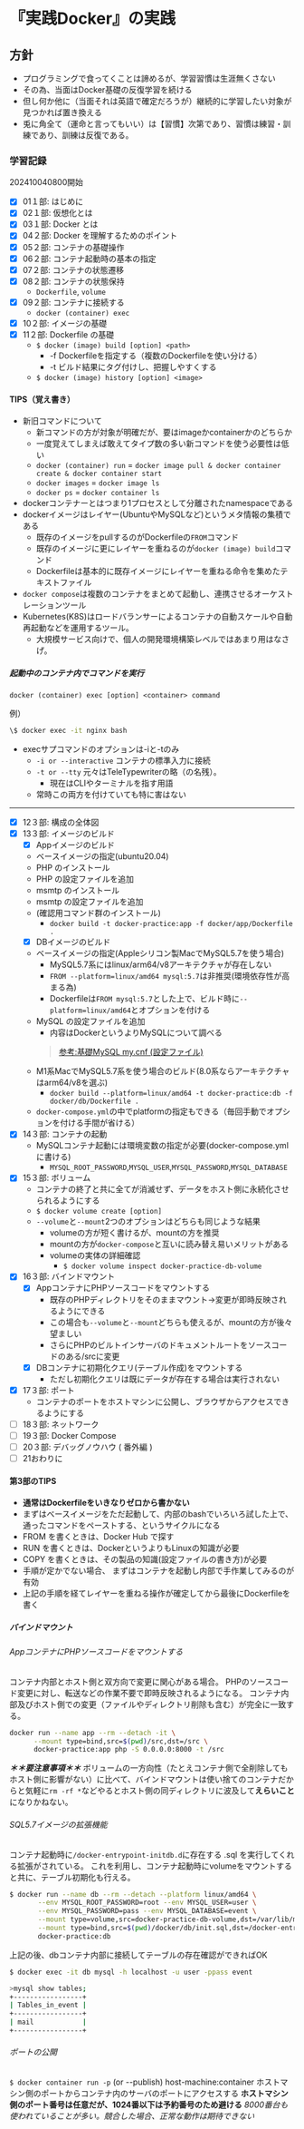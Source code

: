 # 『実践Docker』の実践

## 方針

- プログラミングで食ってくことは諦めるが、学習習慣は生涯無くさない
- その為、当面はDocker基礎の反復学習を続ける
- 但し何か他に（当面それは英語で確定だろうが）継続的に学習したい対象が見つかれば置き換える
- 兎に角全て（運命と言ってもいい）は【習慣】次第であり、習慣は練習・訓練であり、訓練は反復である。

### 学習記録

202410040800開始

- [x] 01１部: はじめに
- [x] 02１部: 仮想化とは
- [x] 03１部: Docker とは
- [x] 04２部: Docker を理解するためのポイント
- [x] 05２部: コンテナの基礎操作
- [x] 06２部: コンテナ起動時の基本の指定
- [x] 07２部: コンテナの状態遷移
- [x] 08２部: コンテナの状態保持
  - `Dockerfile`, `volume`
- [x] 09２部: コンテナに接続する
  - `docker (container) exec`
- [x] 10２部: イメージの基礎
- [x] 11２部: Dockerfile の基礎
  - `$ docker (image) build [option] <path>`
    - -f Dockerfileを指定する（複数のDockerfileを使い分ける）
    - -t ビルド結果にタグ付けし、把握しやすくする
  - `$ docker (image) history [option] <image>`

#### TIPS（覚え書き）

- 新旧コマンドについて
  - 新コマンドの方が対象が明確だが、要はimageかcontainerかのどちらか
  - 一度覚えてしまえば敢えてタイプ数の多い新コマンドを使う必要性は低い
  - `docker (container) run` = `docker image pull & docker container create & docker container start`
  - `docker images` = `docker image ls`
  - `docker ps` = `docker container ls`
- dockerコンテナーとはつまり1プロセスとして分離されたnamespaceである
- dockerイメージはレイヤー(UbuntuやMySQLなど)というメタ情報の集積である
  - 既存のイメージをpullするのがDockerfileの`FROM`コマンド
  - 既存のイメージに更にレイヤーを重ねるのが`docker (image) build`コマンド
  - Dockerfileは基本的に既存イメージにレイヤーを重ねる命令を集めたテキストファイル
- `docker compose`は複数のコンテナをまとめて起動し、連携させるオーケストレーションツール
- Kubernetes(K8S)はロードバランサーによるコンテナの自動スケールや自動再起動などを運用するツール。
  - 大規模サービス向けで、個人の開発環境構築レベルではあまり用はなさげ。

##### 起動中のコンテナ内でコマンドを実行

`docker (container) exec [option] <container> command`

例）

```bash
\$ docker exec -it nginx bash
```

- execサプコマンドのオプションは-iと-tのみ
  - `-i or --interactive` コンテナの標準入力に接続
  - `-t or --tty` 元々はTeleTypewriterの略（の名残）。
    - 現在はCLIやターミナルを指す用語
  - 常時この両方を付けていても特に害はない

---

- [x] 12３部: 構成の全体図
- [x] 13３部: イメージのビルド
  - [x] Appイメージのビルド
  - ベースイメージの指定(ubuntu20.04)
  - PHP のインストール
  - PHP の設定ファイルを追加
  - msmtp のインストール
  - msmtp の設定ファイルを追加
  - (確認用コマンド群のインストール)
    - `docker build -t docker-practice:app -f docker/app/Dockerfile .`
  - [x] DBイメージのビルド
  - ベースイメージの指定(Appleシリコン製MacでMySQL5.7を使う場合)
    - MySQL5.7系にはlinux/arm64/v8アーキテクチャが存在しない
    - `FROM --platform=linux/amd64 mysql:5.7`は非推奨(環境依存性が高まる為)
    - Dockerfileは`FROM mysql:5.7`とした上で、ビルド時に`--platform=linux/amd64`とオプションを付ける
  - MySQL の設定ファイルを追加
    - 内容はDockerというよりMySQLについて調べる
    > [参考:基礎MySQL my.cnf (設定ファイル)](https://qiita.com/yoheiW@github/items/bcbcd11e89bfc7d7f3ff)
  - M1系MacでMySQL5.7系を使う場合のビルド(8.0系ならアーキテクチャはarm64/v8を選ぶ)
    - `docker build --platform=linux/amd64 -t docker-practice:db -f docker/db/Dockerfile .`
  - `docker-compose.yml`の中でplatformの指定もできる（毎回手動でオプションを付ける手間が省ける）
- [x] 14３部: コンテナの起動
  - MySQLコンテナ起動には環境変数の指定が必要(docker-compose.ymlに書ける)
    - `MYSQL_ROOT_PASSWORD`,`MYSQL_USER`,`MYSQL_PASSWORD`,`MYSQL_DATABASE`
- [x] 15３部: ボリューム
  - コンテナの終了と共に全てが消滅せず、データをホスト側に永続化させられるようにする
  - `$ docker volume create [option]`
  - `--volume`と`--mount`2つのオプションはどちらも同じような結果
    - volumeの方が短く書けるが、mountの方を推奨
    - mountの方が`docker-compose`と互いに読み替え易いメリットがある
    - volumeの実体の詳細確認
      - `$ docker volume inspect docker-practice-db-volume`
- [x] 16３部: バインドマウント
  - [x] AppコンテナにPHPソースコードをマウントする
    - 既存のPHPディレクトリをそのままマウント→変更が即時反映されるようにできる
    - この場合も`--volume`と`--mount`どちらも使えるが、mountの方が後々望ましい
    - さらにPHPのビルトインサーバのドキュメントルートをソースコードのある/srcに変更
  - [x] DBコンテナに初期化クエリ(テーブル作成)をマウントする
    - ただし初期化クエリは既にデータが存在する場合は実行されない
- [x] 17３部: ポート
  - コンテナのポートをホストマシンに公開し、ブラウザからアクセスできるようにする
- [ ] 18３部: ネットワーク
- [ ] 19３部: Docker Compose
- [ ] 20３部: デバッグノウハウ ( 番外編 )
- [ ] 21おわりに

#### 第3部のTIPS

- **通常はDockerfileをいきなりゼロから書かない**
- まずはベースイメージをただ起動して、内部のbashでいろいろ試した上で、通ったコマンドをペーストする、というサイクルになる
- FROM を書くときは、Docker Hub で探す
- RUN を書くときは、DockerというよりもLinuxの知識が必要
- COPY を書くときは、その製品の知識(設定ファイルの書き方)が必要
- 手順が定かでない場合、 まずはコンテナを起動し内部で手作業してみるのが有効
- 上記の手順を経てレイヤーを重ねる操作が確定してから最後にDockerfileを書く

##### バインドマウント

###### AppコンテナにPHPソースコードをマウントする

コンテナ内部とホスト側と双方向で変更に関心がある場合。
PHPのソースコード変更に対し、転送などの作業不要で即時反映されるようになる。
コンテナ内部及びホスト側での変更（ファイルやディレクトリ削除も含む）が完全に一致する。

```bash
docker run --name app --rm --detach -it \
      --mount type=bind,src=$(pwd)/src,dst=/src \
      docker-practice:app php -S 0.0.0.0:8000 -t /src
```

***＊＊要注意事項＊＊***
ボリュームの一方向性（たとえコンテナ側で全削除してもホスト側に影響がない）に比べて、バインドマウントは使い捨てのコンテナだからと気軽に`rm -rf *`などやるとホスト側の同ディレクトリに波及して**えらいこと**になりかねない。

###### SQL5.7イメージの拡張機能

コンテナ起動時に`/docker-entrypoint-initdb.d`に存在する .sql を実行してくれる拡張がされている。
これを利用し、コンテナ起動時にvolumeをマウントすると共に、テーブル初期化も行える。

```bash
$ docker run --name db --rm --detach --platform linux/amd64 \
       --env MYSQL_ROOT_PASSWORD=root --env MYSQL_USER=user \
       --env MYSQL_PASSWORD=pass --env MYSQL_DATABASE=event \
       --mount type=volume,src=docker-practice-db-volume,dst=/var/lib/mysql \
       --mount type=bind,src=$(pwd)/docker/db/init.sql,dst=/docker-entrypoint-initdb.d/init.sql \
       docker-practice:db
```

上記の後、dbコンテナ内部に接続してテーブルの存在確認ができればOK

```bash
$ docker exec -it db mysql -h localhost -u user -ppass event

>mysql show tables;
+-----------------+
| Tables_in_event |
+-----------------+
| mail            |
+-----------------+
```

###### ポートの公開

`$ docker container run -p` (or --publish) host-machine:container
ホストマシン側のポートからコンテナ内のサーバのポートにアクセスする
**ホストマシン側のポート番号は任意だが、1024番以下は予約番号のため避ける**
*8000番台も使われていることが多い。競合した場合、正常な動作は期待できない*
